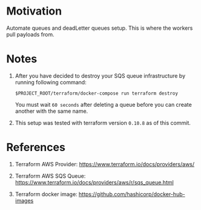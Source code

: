 # Motivation

Automate queues and deadLetter queues setup. This is where the workers pull payloads from.

# Notes

1. After you have decided to destroy your SQS queue infrastructure by running following command:

    `$PROJECT_ROOT/terraform/docker-compose run terraform destroy`

    You must wait `60 seconds` after deleting a queue before you can create another with the same name.

2. This setup was tested with terraform version `0.10.8` as of this commit.

# References

1. Terraform AWS Provider: 
https://www.terraform.io/docs/providers/aws/

2. Terraform AWS SQS Queue: 
https://www.terraform.io/docs/providers/aws/r/sqs_queue.html

3. Terraform docker image:
https://github.com/hashicorp/docker-hub-images

